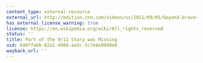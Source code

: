 ```yaml
---
content_type: external-resource
external_url: http://edition.cnn.com/videos/us/2011/09/05/beyond-bravery-authors.cnn
has_external_license_warning: true
license: https://en.wikipedia.org/wiki/All_rights_reserved
status: ''
title: Part of the 9/11 Story was Missing
uid: b40ffabb-82a1-4988-aa5c-5c7e8e9049e8
wayback_url: ''
---
```

